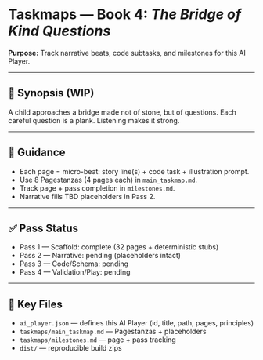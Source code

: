 # Taskmaps — Book 4: *The Bridge of Kind Questions*

**Purpose:** Track narrative beats, code subtasks, and milestones for this AI Player.

---

## 📖 Synopsis (WIP)

A child approaches a bridge made not of stone, but of questions. Each careful question is a plank. Listening makes it strong.

---

## 🧭 Guidance

- Each page = micro-beat: story line(s) + code task + illustration prompt.
- Use 8 Pagestanzas (4 pages each) in `main_taskmap.md`.
- Track page + pass completion in `milestones.md`.
- Narrative fills TBD placeholders in Pass 2.

---

## ✅ Pass Status

- Pass 1 — Scaffold: complete (32 pages + deterministic stubs)
- Pass 2 — Narrative: pending (placeholders intact)
- Pass 3 — Code/Schema: pending
- Pass 4 — Validation/Play: pending

---

## 📂 Key Files

- `ai_player.json` — defines this AI Player (id, title, path, pages, principles)
- `taskmaps/main_taskmap.md` — Pagestanzas + placeholders
- `taskmaps/milestones.md` — page + pass tracking
- `dist/` — reproducible build zips
